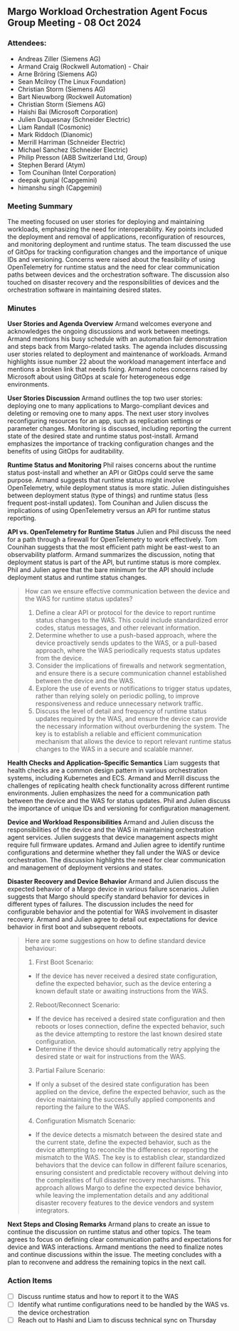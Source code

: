 ## Margo Workload Orchestration Agent Focus Group Meeting - 08 Oct 2024

### Attendees:
* Andreas Ziller (Siemens AG)
* Armand Craig (Rockwell Automation) - Chair
* Arne Bröring (Siemens AG)
* Sean Mcilroy (The Linux Foundation)
* Christian Storm (Siemens AG)
* Bart Nieuwborg (Rockwell Automation)
* Christian Storm (Siemens AG)
* Haishi Bai (Microsoft Corporation)
* Julien Duquesnay (Schneider Electric)
* Liam Randall (Cosmonic)
* Mark Riddoch (Dianomic)
* Merrill Harriman (Schneider Electric)
* Michael Sanchez (Schneider Electric)
* Philip Presson (ABB Switzerland Ltd, Group)
* Stephen Berard (Atym)
* Tom Counihan (Intel Corporation)
* deepak gunjal (Capgemini)
* himanshu singh (Capgemini)

### Meeting Summary
The meeting focused on user stories for deploying and maintaining workloads, emphasizing the need for interoperability. Key points included the deployment and removal of applications, reconfiguration of resources, and monitoring deployment and runtime status. The team discussed the use of GitOps for tracking configuration changes and the importance of unique IDs and versioning. Concerns were raised about the feasibility of using OpenTelemetry for runtime status and the need for clear communication paths between devices and the orchestration software. The discussion also touched on disaster recovery and the responsibilities of devices and the orchestration software in maintaining desired states.

### Minutes

**User Stories and Agenda Overview**
Armand welcomes everyone and acknowledges the ongoing discussions and work between meetings.
Armand mentions his busy schedule with an automation fair demonstration and steps back from Margo-related tasks.
The agenda includes discussing user stories related to deployment and maintenance of workloads.
Armand highlights issue number 22 about the workload management interface and mentions a broken link that needs fixing.
Armand notes concerns raised by Microsoft about using GitOps at scale for heterogeneous edge environments.

**User Stories Discussion**
Armand outlines the top two user stories: deploying one to many applications to Margo-compliant devices and deleting or removing one to many apps.
The next user story involves reconfiguring resources for an app, such as replication settings or parameter changes.
Monitoring is discussed, including reporting the current state of the desired state and runtime status post-install.
Armand emphasizes the importance of tracking configuration changes and the benefits of using GitOps for auditability.

**Runtime Status and Monitoring**
Phil raises concerns about the runtime status post-install and whether an API or GitOps could serve the same purpose.
Armand suggests that runtime status might involve OpenTelemetry, while deployment status is more static.
Julien distinguishes between deployment status (type of things) and runtime status (less frequent post-install updates).
Tom Counihan and Julien discuss the implications of using OpenTelemetry versus an API for runtime status reporting.

**API vs. OpenTelemetry for Runtime Status**
Julien and Phil discuss the need for a path through a firewall for OpenTelemetry to work effectively.
Tom Counihan suggests that the most efficient path might be east-west to an observability platform.
Armand summarizes the discussion, noting that deployment status is part of the API, but runtime status is more complex.
Phil and Julien agree that the bare minimum for the API should include deployment status and runtime status changes.

> How can we ensure effective communication between the device and the WAS for runtime status updates?
> 1. Define a clear API or protocol for the device to report runtime status changes to the WAS. This could include standardized error codes, status messages, and other relevant information.
> 2. Determine whether to use a push-based approach, where the device proactively sends updates to the WAS, or a pull-based approach, where the WAS periodically requests status updates from the device.
> 3. Consider the implications of firewalls and network segmentation, and ensure there is a secure communication channel established between the device and the WAS.
> 4. Explore the use of events or notifications to trigger status updates, rather than relying solely on periodic polling, to improve responsiveness and reduce unnecessary network traffic.
> 5. Discuss the level of detail and frequency of runtime status updates required by the WAS, and ensure the device can provide the necessary information without overburdening the system.
> The key is to establish a reliable and efficient communication mechanism that allows the device to report relevant runtime status changes to the WAS in a secure and scalable manner.

**Health Checks and Application-Specific Semantics**
Liam suggests that health checks are a common design pattern in various orchestration systems, including Kubernetes and ECS.
Armand and Merrill discuss the challenges of replicating health check functionality across different runtime environments.
Julien emphasizes the need for a communication path between the device and the WAS for status updates.
Phil and Julien discuss the importance of unique IDs and versioning for configuration management.

**Device and Workload Responsibilities**
Armand and Julien discuss the responsibilities of the device and the WAS in maintaining orchestration agent services.
Julien suggests that device management aspects might require full firmware updates.
Armand and Julien agree to identify runtime configurations and determine whether they fall under the WAS or device orchestration.
The discussion highlights the need for clear communication and management of deployment versions and states.

**Disaster Recovery and Device Behavior**
Armand and Julien discuss the expected behavior of a Margo device in various failure scenarios.
Julien suggests that Margo should specify standard behavior for devices in different types of failures.
The discussion includes the need for configurable behavior and the potential for WAS involvement in disaster recovery.
Armand and Julien agree to detail out expectations for device behavior in first boot and subsequent reboots.

> Here are some suggestions on how to define standard device behaviour:
> 1. First Boot Scenario:
>   - If the device has never received a desired state configuration, define the expected behavior, such as the device entering a known default state or awaiting instructions from the WAS.
> 2. Reboot/Reconnect Scenario:
>   - If the device has received a desired state configuration and then reboots or loses connection, define the expected behavior, such as the device attempting to restore the last known desired state configuration.
>   - Determine if the device should automatically retry applying the desired state or wait for instructions from the WAS.
> 3. Partial Failure Scenario:
>   - If only a subset of the desired state configuration has been applied on the device, define the expected behavior, such as the device maintaining the successfully applied components and reporting the failure to the WAS.
> 4. Configuration Mismatch Scenario:
>   - If the device detects a mismatch between the desired state and the current state, define the expected behavior, such as the device attempting to reconcile the differences or reporting the mismatch to the WAS.
> The key is to establish clear, standardized behaviors that the device can follow in different failure scenarios, ensuring consistent and predictable recovery without delving into the complexities of full disaster recovery mechanisms.
> This approach allows Margo to define the expected device behavior, while leaving the implementation details and any additional disaster recovery features to the device vendors and system integrators.

**Next Steps and Closing Remarks**
Armand plans to create an issue to continue the discussion on runtime status and other topics.
The team agrees to focus on defining clear communication paths and expectations for device and WAS interactions.
Armand mentions the need to finalize notes and continue discussions within the issue.
The meeting concludes with a plan to reconvene and address the remaining topics in the next call.





### Action Items
- [ ] Discuss runtime status and how to report it to the WAS
- [ ] Identify what runtime configurations need to be handled by the WAS vs. the device orchestration
- [ ] Reach out to Hashi and Liam to discuss technical sync on Thursday
